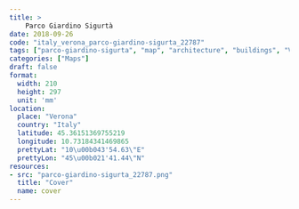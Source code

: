 ```yaml
---
title: > 
    Parco Giardino Sigurtà
date: 2018-09-26
code: "italy_verona_parco-giardino-sigurta_22787"
tags: ["parco-giardino-sigurta", "map", "architecture", "buildings", "Verona", "Italy"]
categories: ["Maps"]
draft: false
format:
  width: 210
  height: 297
  unit: 'mm'
location:
  place: "Verona"
  country: "Italy"
  latitude: 45.36151369755219
  longitude: 10.73184341469865
  prettyLat: "10\u00b043'54.63\"E"
  prettyLon: "45\u00b021'41.44\"N"
resources:
- src: "parco-giardino-sigurta_22787.png"
  title: "Cover"
  name: cover
---
```

